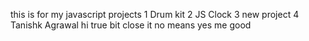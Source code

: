 this is for my javascript projects
1 Drum kit
2 JS Clock
3 new project
4 Tanishk Agrawal hi true bit close it
no means yes me good

